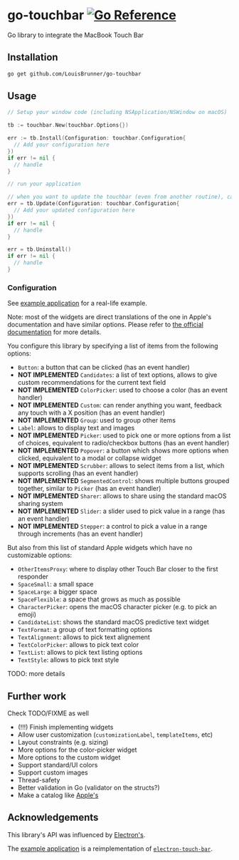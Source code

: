 # go-touchbar [![Go Reference](https://pkg.go.dev/badge/github.com/LouisBrunner/go-touchbar.svg)](https://pkg.go.dev/github.com/LouisBrunner/go-touchbar)

Go library to integrate the MacBook Touch Bar

## Installation

```bash
go get github.com/LouisBrunner/go-touchbar
```

## Usage

```go
// Setup your window code (including NSApplication/NSWindow on macOS)

tb := touchbar.New(touchbar.Options{})

err := tb.Install(Configuration: touchbar.Configuration{
  // Add your configuration here
})
if err != nil {
  // handle
}

// run your application

// when you want to update the touchbar (even from another routine), call do
err = tb.Update(Configuration: touchbar.Configuration{
  // Add your updated configuration here
})
if err != nil {
  // handle
}

err = tb.Uninstall()
if err != nil {
  // handle
}
```

### Configuration

See [example application](./examples/tester/main.go) for a real-life example.

Note: most of the widgets are direct translations of the one in Apple's documentation and have similar options.
Please refer to [the official documentation](https://developer.apple.com/documentation/appkit/touch_bar/creating_and_customizing_the_touch_bar?language=objc) for more details.

You configure this library by specifying a list of items from the following options:

- `Button`: a button that can be clicked (has an event handler)
- **NOT IMPLEMENTED** `Candidates`: a list of text options, allows to give custom recommendations for the current text field
- **NOT IMPLEMENTED** `ColorPicker`: used to choose a color (has an event handler)
- **NOT IMPLEMENTED** `Custom`: can render anything you want, feedback any touch with a X position (has an event handler)
- **NOT IMPLEMENTED** `Group`: used to group other items
- `Label`: allows to display text and images
- **NOT IMPLEMENTED** `Picker`: used to pick one or more options from a list of choices, equivalent to radio/checkbox buttons (has an event handler)
- **NOT IMPLEMENTED** `Popover`: a button which shows more options when clicked, equivalent to a modal or collapse widget
- **NOT IMPLEMENTED** `Scrubber`: allows to select items from a list, which supports scrolling (has an event handler)
- **NOT IMPLEMENTED** `SegmentedControl`: shows multiple buttons grouped together, similar to `Picker` (has an event handler)
- **NOT IMPLEMENTED** `Sharer`: allows to share using the standard macOS sharing system
- **NOT IMPLEMENTED** `Slider`: a slider used to pick value in a range (has an event handler)
- **NOT IMPLEMENTED** `Stepper`: a control to pick a value in a range through increments (has an event handler)

But also from this list of standard Apple widgets which have no customizable options:

- `OtherItemsProxy`: where to display other Touch Bar closer to the first responder
- `SpaceSmall`: a small space
- `SpaceLarge`: a bigger space
- `SpaceFlexible`: a space that grows as much as possible
- `CharacterPicker`: opens the macOS character picker (e.g. to pick an emoji)
- `CandidateList`: shows the standard macOS predictive text widget
- `TextFormat`: a group of text formatting options
- `TextAlignment`: allows to pick text alignement
- `TextColorPicker`: allows to pick text color
- `TextList`: allows to pick text listing options
- `TextStyle`: allows to pick text style

TODO: more details

## Further work

Check TODO/FIXME as well

- (!!!) Finish implementing widgets
- Allow user customization (`customizationLabel`, `templateItems`, etc)
- Layout constraints (e.g. sizing)
- More options for the color-picker widget
- More options to the custom widget
- Support standard/UI colors
- Support custom images
- Thread-safety
- Better validation in Go (validator on the structs?)
- Make a catalog like [Apple's](https://developer.apple.com/documentation/appkit/touch_bar/creating_and_customizing_the_touch_bar?language=objc)

## Acknowledgements

This library's API was influenced by [Electron's](https://www.electronjs.org/docs/latest/api/touch-bar).

The [example application](./examples/tester) is a reimplementation of [`electron-touch-bar`](https://github.com/pahund/electron-touch-bar).
